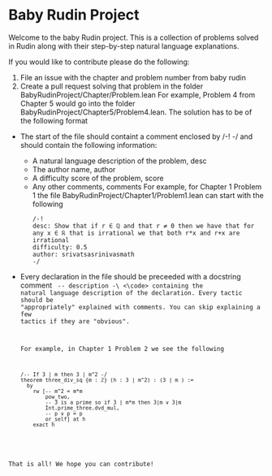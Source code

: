 # Baby Rudin Project

Welcome to the baby Rudin project. This is a collection of problems solved in Rudin along with their step-by-step natural language explanations.

If you would like to contribute please do the following: 
1. File an issue with the chapter and problem number from baby rudin
2. Create a pull request solving that problem in the folder BabyRudinProject/Chapter<number>/Problem<number>.lean
For example, Problem 4 from Chapter 5 would go into the folder BabyRudinProject/Chapter5/Problem4.lean. The solution has to be of the following format
- The start of the file should containt a comment enclosed by /-! -/ and should contain the following information: 
  - A natural language description of the problem, desc
  - The author name, author
  - A difficulty score of the problem, score
  - Any other comments, comments
  For example, for Chapter 1 Problem 1 the file BabyRudinProject/Chapter1/Problem1.lean can start with the following 
    ````lean4
    /-!
    desc: Show that if r ∈ ℚ and that r ≠ 0 then we have that for any x ∈ ℝ that is irrational we that both r*x and r+x are irrational
    difficulty: 0.5
    author: srivatsasrinivasmath
    -/
    ````
- Every declaration in the file should be preceeded with a docstring comment <code> \-- description -\ <\code> containing the natural language description of the declaration. Every tactic should be "appropriately" explained with comments. You can skip explaining a few tactics if they are "obvious". 

  For example, in Chapter 1 Problem 2 we see the following 
  ````lean4
  /-- If 3 ∣ m then 3 ∣ m^2 -/
  theorem three_div_sq {m : ℤ} (h : 3 ∣ m^2) : (3 ∣ m ) := 
    by
      rw [-- m^2 = m*m
          pow_two, 
          -- 3 is a prime so if 3 ∣ m*m then 3∣m ∨ 3∣m
          Int.prime_three.dvd_mul, 
          -- p ∨ p = p
          or_self] at h
      exact h 
  ````

That is all! We hope you can contribute! 

